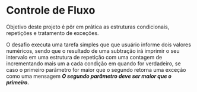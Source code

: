 # Controle de Fluxo

Objetivo deste projeto é pôr em prática as estruturas condicionais, repetições e tratamento de exceções.

O desafio executa  uma tarefa simples que que usuário informe dois valores numéricos, sendo que o resultado de uma subtração irá imprimir o seu intervalo em uma estrutura de repetição com uma contagem de incrementando  mais um a cada condição em quando for verdadeiro, se caso o primeiro parâmetro for maior que o segundo retorna uma exceção como uma mensagem ***O segundo parâmetro deve ser maior que o primeiro.***


